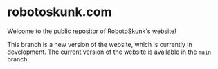 # robotoskunk.com

Welcome to the public repositor of RobotoSkunk's website!

This branch is a new version of the website, which is currently in development.
The current version of the website is available in the `main` branch.
